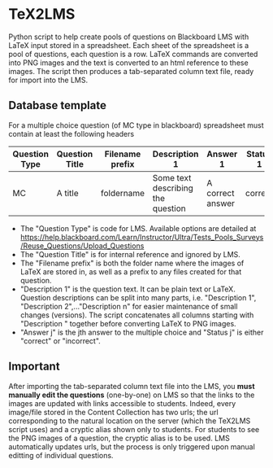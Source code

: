 # TeX2LMS
Python script to help create pools of questions on Blackboard LMS with LaTeX input stored in a spreadsheet. Each sheet of the spreadsheet is a pool of questions, each question is a row. LaTeX commands are converted into PNG images and the text is converted to an html reference to these images. The script then produces a tab-separated column text file, ready for import into the LMS.

## Database template 
For a multiple choice question (of MC type in blackboard) spreadsheet must contain at least the following headers

| Question Type | Question Title | Filename prefix | Description 1 | Answer 1 | Status 1 | Answer 2 | Status 2 |
| ------------- | -------------- | --------------- | ------------- | -------- | -------- | -------- | -------- |
| MC | A title | foldername | Some text describing the question | A correct answer | correct | A wrong answer | incorrect |

- The "Question Type" is code for LMS. Available options are detailed at https://help.blackboard.com/Learn/Instructor/Ultra/Tests_Pools_Surveys/Reuse_Questions/Upload_Questions
- The "Question Title" is for internal reference and ignored by LMS.
- The "Filename prefix" is both the folder name where the images of LaTeX are stored in, as well as a prefix to any files created for that question.
- "Description 1" is the question text. It can be plain text or LaTeX. Question descriptions can be split into many parts, i.e. "Description 1", "Description 2",..."Description n" for easier maintenance of small changes (versions). The script concatenates all columns starting with "Description " together before converting LaTeX to PNG images.
- "Answer j" is the jth answer to the multiple choice and "Status j" is either "correct" or "incorrect".


## **Important**

After importing the tab-separated column text file into the LMS, you **must manually edit the questions** (one-by-one) on LMS so that the links to the images are updated with links accessible to students. Indeed, every image/file stored in the Content Collection has two urls; the url corresponding to the natural location on the server (which the TeX2LMS script uses) and a cryptic alias shown only to students. For students to see the PNG images of a question, the cryptic alias is to be used. LMS automatically updates urls, but the process is only triggered upon manual editting of individual questions.
